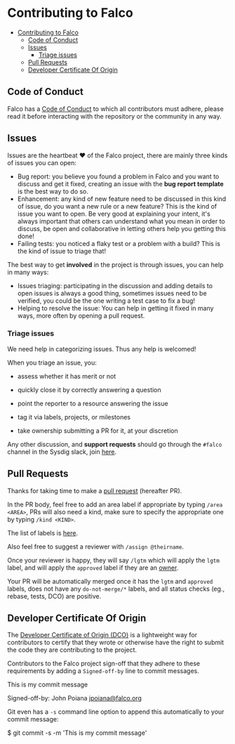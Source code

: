 # Contributing to Falco

- [Contributing to Falco](#contributing-to-falco)
  - [Code of Conduct](#code-of-conduct)
  - [Issues](#issues)
    - [Triage issues](#triage-issues)
  - [Pull Requests](#pull-requests)
  - [Developer Certificate Of Origin](#developer-certificate-of-origin)

## Code of Conduct

Falco has a
[Code of Conduct](CODE_OF_CONDUCT)
to which all contributors must adhere, please read it before interacting with the repository or the community in any way.

## Issues

Issues are the heartbeat ❤️ of the Falco project, there are mainly three kinds of issues you can open:

- Bug report: you believe you found a problem in Falco and you want to discuss and get it fixed,
creating an issue with the **bug report template** is the best way to do so.
- Enhancement: any kind of new feature need to be discussed in this kind of issue, do you want a new rule or a new feature? This is the kind of issue you want to open. Be very good at explaining your intent, it's always important that others can understand what you mean in order to discuss, be open and collaborative in letting others help you getting this done!
- Failing tests: you noticed a flaky test or a problem with a build? This is the kind of issue to triage that!

The best way to get **involved** in the project is through issues, you can help in many ways:

- Issues triaging: participating in the discussion and adding details to open issues is always a good thing,
sometimes issues need to be verified, you could be the one writing a test case to fix a bug!
- Helping to resolve the issue: You can help in getting it fixed in many ways, more often by opening a pull request.

### Triage issues

We need help in categorizing issues. Thus any help is welcomed!

When you triage an issue, you:

* assess whether it has merit or not

* quickly close it by correctly answering a question

* point the reporter to a resource answering the issue

* tag it via labels, projects, or milestones

* take ownership submitting a PR for it, at your discretion

Any other discussion, and **support requests** should go through the `#falco` channel in the Sysdig slack, join [here](https://slack.sysdig.com).

## Pull Requests

Thanks for taking time to make a [pull request](https://help.github.com/articles/about-pull-requests) (hereafter PR).

In the PR body, feel free to add an area label if appropriate by typing `/area <AREA>`, PRs will also
need a kind, make sure to specify the appropriate one by typing `/kind <KIND>`.

The list of labels is [here](https://github.com/falcosecurity/falco/labels).

Also feel free to suggest a reviewer with `/assign @theirname`.

Once your reviewer is happy, they will say `/lgtm` which will apply the
`lgtm` label, and will apply the `approved` label if they are an
[owner](/OWNERS).


Your PR will be automatically merged once it has the `lgtm` and `approved`
labels, does not have any `do-not-merge/*` labels, and all status checks (eg., rebase, tests, DCO) are positive.


## Developer Certificate Of Origin

The [Developer Certificate of Origin (DCO)](https://developercertificate.org/) is a lightweight way for contributors to certify that they wrote or otherwise have the right to submit the code they are contributing to the project.

Contributors to the Falco project sign-off that they adhere to these requirements by adding a `Signed-off-by` line to commit messages.

This is my commit message

Signed-off-by: John Poiana <jpoiana@falco.org>

Git even has a `-s` command line option to append this automatically to your commit message:

$ git commit -s -m 'This is my commit message'
